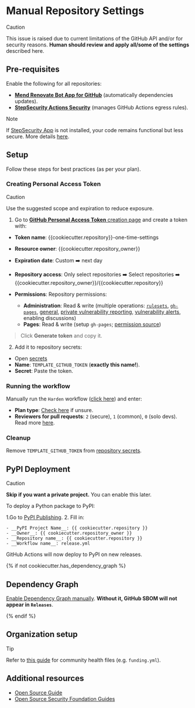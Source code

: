 <!--
SPDX-FileCopyrightText: © 2024 nosludge <https://github.com/nosludge>
SPDX-FileContributor: szymonmaszke <github@maszke.co>

SPDX-License-Identifier: Apache-2.0
-->

# Manual Repository Settings

> [!CAUTION]
> This issue is raised due to current limitations of the GitHub API and/or for security reasons.
__Human should review and apply all/some of the settings__ described here.

## Pre-requisites

Enable the following for all repositories:

- __[Mend Renovate Bot App for GitHub](https://github.com/marketplace/renovate)__ (automatically dependencies updates).
- __[StepSecurity Actions Security](https://github.com/apps/stepsecurity-actions-security)__ (manages GitHub Actions egress rules).

> [!NOTE]
> If [StepSecurity App](https://github.com/apps/stepsecurity-actions-security) is not installed, your code remains functional but less secure. More details [here](https://github.com/step-security/harden-runner).

## Setup

Follow these steps for best practices (as per your plan).

### Creating Personal Access Token

> [!CAUTION]
> Use the suggested scope and expiration to reduce exposure.

1. Go to [__GitHub Personal Access Token__ creation page](https://github.com/settings/personal-access-tokens/new) and create a token with:

- __Token name__: {{cookiecutter.repository}}-one-time-settings
- __Resource owner__: {{cookiecutter.repository_owner}}
- __Expiration date__: Custom ➡️ next day
- __Repository access__: Only select repositories ➡️ Select repositories ➡️ {{cookiecutter.repository_owner}}/{{cookiecutter.repository}}
- __Permissions__: Repository permissions:

    - __Administration__: Read & write (multiple operations: [`rulesets`](https://docs.github.com/en/rest/repos/rules?apiVersion=2022-11-28#create-a-repository-ruleset), [`gh-pages`](https://docs.github.com/en/rest/pages/pages?apiVersion=2022-11-28#create-a-github-pages-site), [general](https://docs.github.com/en/rest/repos/repos?apiVersion=2022-11-28#update-a-repository), [private vulnerability reporting](https://docs.github.com/en/rest/repos/repos?apiVersion=2022-11-28#enable-private-vulnerability-reporting-for-a-repository), [vulnerability alerts](https://docs.github.com/en/rest/repos/repos?apiVersion=2022-11-28#enable-vulnerability-alerts), enabling discussions)
    - __Pages__: Read & write (setup `gh-pages`; [permission source](https://docs.github.com/en/rest/pages/pages?apiVersion=2022-11-28#create-a-github-pages-site))

> Click __Generate token__ and copy it.

2. Add it to repository secrets:

- Open [secrets](https://github.com/{{cookiecutter.repository_owner}}/{{cookiecutter.repository}}/settings/secrets/actions/new)
- __Name__: `TEMPLATE_GITHUB_TOKEN` (__exactly this name!__).
- __Secret__: Paste the token.

### Running the workflow

Manually run the `Harden` workflow ([click here](https://github.com/{{cookiecutter.repository_owner}}/{{cookiecutter.repository}}/actions/workflows/harden.yml)) and enter:

- __Plan type__: [Check here](https://docs.github.com/en/get-started/learning-about-github/githubs-plans) if unsure.
- __Reviewers for pull requests__: `2` (secure), `1` (common), `0` (solo devs). Read more [here](https://github.com/ossf/scorecard/blob/main/docs/checks.md#branch-protection).

### Cleanup

Remove `TEMPLATE_GITHUB_TOKEN` from [repository secrets](https://github.com/{{cookiecutter.repository_owner}}/{{cookiecutter.repository}}/settings/secrets/actions).

## PyPI Deployment

> [!CAUTION]
> __Skip if you want a private project.__ You can enable this later.

To deploy a Python package to PyPI:

1.Go to [PyPI Publishing](https://pypi.org/manage/account/publishing/).
2. Fill in:

    - __PyPI Project Name__: {{ cookiecutter.repository }}
    - __Owner__: {{ cookiecutter.repository_owner }}
    - __Repository name__: {{ cookiecutter.repository }}
    - __Workflow name__: release.yml

GitHub Actions will now deploy to PyPI on new releases.

{% if not cookiecutter.has_dependency_graph %}
## Dependency Graph

[Enable Dependency Graph manually](https://github.com/{{cookiecutter.repository_owner}}/{{cookiecutter.repository}}/settings/security_analysis). __Without it, GitHub SBOM will not appear in `Releases`__.

{% endif %}

## Organization setup

> [!TIP]
> Refer to [this guide](https://docs.github.com/en/communities/setting-up-your-project-for-healthy-contributions/creating-a-default-community-health-file) for community health files (e.g. `funding.yml`).

## Additional resources

- [Open Source Guide](https://opensource.guide/)
- [Open Source Security Foundation Guides](https://openssf.org/resources/guides/)
